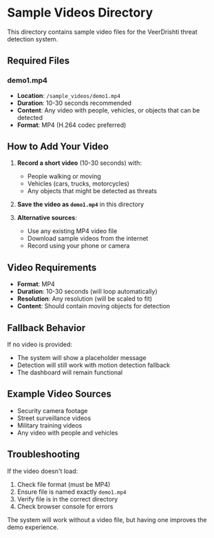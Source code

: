 # Sample Videos Directory

This directory contains sample video files for the VeerDrishti threat detection system.

## Required Files

### demo1.mp4
- **Location**: `/sample_videos/demo1.mp4`
- **Duration**: 10-30 seconds recommended
- **Content**: Any video with people, vehicles, or objects that can be detected
- **Format**: MP4 (H.264 codec preferred)

## How to Add Your Video

1. **Record a short video** (10-30 seconds) with:
   - People walking or moving
   - Vehicles (cars, trucks, motorcycles)
   - Any objects that might be detected as threats

2. **Save the video as `demo1.mp4`** in this directory

3. **Alternative sources**:
   - Use any existing MP4 video file
   - Download sample videos from the internet
   - Record using your phone or camera

## Video Requirements

- **Format**: MP4
- **Duration**: 10-30 seconds (will loop automatically)
- **Resolution**: Any resolution (will be scaled to fit)
- **Content**: Should contain moving objects for detection

## Fallback Behavior

If no video is provided:
- The system will show a placeholder message
- Detection will still work with motion detection fallback
- The dashboard will remain functional

## Example Video Sources

- Security camera footage
- Street surveillance videos
- Military training videos
- Any video with people and vehicles

## Troubleshooting

If the video doesn't load:
1. Check file format (must be MP4)
2. Ensure file is named exactly `demo1.mp4`
3. Verify file is in the correct directory
4. Check browser console for errors

The system will work without a video file, but having one improves the demo experience.
